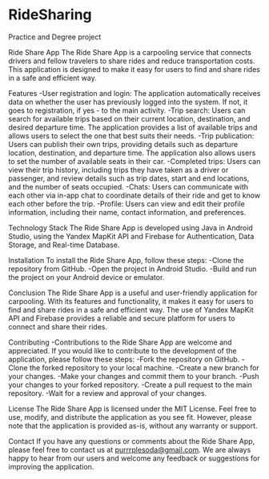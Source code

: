 # RideSharing
Practice and Degree project

Ride Share App
The Ride Share App is a carpooling service that connects drivers and fellow travelers to share rides and reduce transportation costs. This application is designed to make it easy for users to find and share rides in a safe and efficient way.

Features
-User registration and login: The application automatically receives data on whether the user has previously logged into the system. If not, it goes to registration, if yes - to the main activity.
-Trip search: Users can search for available trips based on their current location, destination, and desired departure time. The application provides a list of available trips and allows users to select the one that best suits their needs.
-Trip publication: Users can publish their own trips, providing details such as departure location, destination, and departure time. The application also allows users to set the number of available seats in their car.
-Completed trips: Users can view their trip history, including trips they have taken as a driver or passenger, and review details such as trip dates, start and end locations, and the number of seats occupied.
-Chats: Users can communicate with each other via in-app chat to coordinate details of their ride and get to know each other before the trip.
-Profile: Users can view and edit their profile information, including their name, contact information, and preferences.

Technology Stack
The Ride Share App is developed using Java in Android Studio, using the Yandex MapKit API and Firebase for Authentication, Data Storage, and Real-time Database.

Installation
To install the Ride Share App, follow these steps:
-Clone the repository from GitHub.
-Open the project in Android Studio.
-Build and run the project on your Android device or emulator.

Conclusion
The Ride Share App is a useful and user-friendly application for carpooling. With its features and functionality, it makes it easy for users to find and share rides in a safe and efficient way. The use of Yandex MapKit API and Firebase provides a reliable and secure platform for users to connect and share their rides.

Contributing
-Contributions to the Ride Share App are welcome and appreciated. If you would like to contribute to the development of the application, please follow these steps:
-Fork the repository on GitHub.
-Clone the forked repository to your local machine.
-Create a new branch for your changes.
-Make your changes and commit them to your branch.
-Push your changes to your forked repository.
-Create a pull request to the main repository.
-Wait for a review and approval of your changes.

License
The Ride Share App is licensed under the MIT License. Feel free to use, modify, and distribute the application as you see fit. However, please note that the application is provided as-is, without any warranty or support.

Contact
If you have any questions or comments about the Ride Share App, please feel free to contact us at purrrplesoda@gmail.com. We are always happy to hear from our users and welcome any feedback or suggestions for improving the application.
